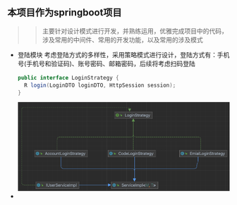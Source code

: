 ## 本项目作为springboot项目
>>主要针对设计模式进行开发，并熟练运用，优雅完成项目中的代码，涉及常用的中间件、常用的开发功能，以及常用的涉及模式

- 登陆模块
    考虑登陆方式的多样性，采用策略模式进行设计，登陆方式有：手机号(手机号和验证码)、账号密码、邮箱密码，后续将考虑扫码登陆
  ~~~java
  public interface LoginStrategy {
    R login(LoginDTO loginDTO, HttpSession session);
  }
  ~~~
  ![img.png](src/img.png)
- 